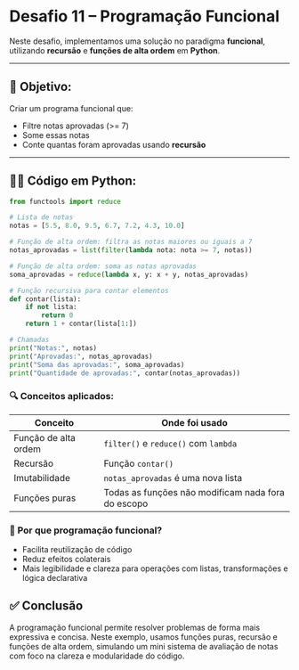 # Desafio 11 – Programação Funcional

Neste desafio, implementamos uma solução no paradigma **funcional**, utilizando **recursão** e **funções de alta ordem** em **Python**.

---

## 🎯 Objetivo:

Criar um programa funcional que:
- Filtre notas aprovadas (>= 7)
- Some essas notas
- Conte quantas foram aprovadas usando **recursão**

---

## 🧑‍💻 Código em Python:

```python
from functools import reduce

# Lista de notas
notas = [5.5, 8.0, 9.5, 6.7, 7.2, 4.3, 10.0]

# Função de alta ordem: filtra as notas maiores ou iguais a 7
notas_aprovadas = list(filter(lambda nota: nota >= 7, notas))

# Função de alta ordem: soma as notas aprovadas
soma_aprovadas = reduce(lambda x, y: x + y, notas_aprovadas)

# Função recursiva para contar elementos
def contar(lista):
    if not lista:
        return 0
    return 1 + contar(lista[1:])

# Chamadas
print("Notas:", notas)
print("Aprovadas:", notas_aprovadas)
print("Soma das aprovadas:", soma_aprovadas)
print("Quantidade de aprovadas:", contar(notas_aprovadas))
```
### 🔍 Conceitos aplicados:

| Conceito             | Onde foi usado                                     |
| -------------------- | -------------------------------------------------- |
| Função de alta ordem | `filter()` e `reduce()` com `lambda`               |
| Recursão             | Função `contar()`                                  |
| Imutabilidade        | `notas_aprovadas` é uma nova lista                 |
| Funções puras        | Todas as funções não modificam nada fora do escopo |

### 🧠 Por que programação funcional?
- Facilita reutilização de código
- Reduz efeitos colaterais
- Mais legibilidade e clareza para operações com listas, transformações e lógica declarativa

## ✅ Conclusão
A programação funcional permite resolver problemas de forma mais expressiva e concisa. Neste exemplo, usamos funções puras, recursão e funções de alta ordem, simulando um mini sistema de avaliação de notas com foco na clareza e modularidade do código.

